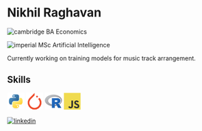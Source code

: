 # Nikhil Raghavan

<p align="left">
  <img src="https://th.bing.com/th/id/OIP.4pNaoqW17JPFT-6B0zhKYQHaEK?w=329&h=185&c=7&r=0&o=7&cb=12&pid=1.7&rm=3" alt="cambridge" height="30"/>
  BA Economics
</p>

<p align="left">
  <img src="https://th.bing.com/th/id/OIP.TFvGA2hrwpnIU9vNjMGXLgHaE8?w=262&h=180&c=7&r=0&o=7&cb=12&pid=1.7&rm=3" alt="imperial" height="30"/>
  MSc Artificial Intelligence
</p>

Currently working on training models for music track arrangement.

## Skills

<p align="left">
  <img src="https://raw.githubusercontent.com/devicons/devicon/master/icons/python/python-original.svg" alt="python" width="40" height="40"/>
  <img src="https://raw.githubusercontent.com/devicons/devicon/master/icons/pytorch/pytorch-original.svg" alt="pytorch" width="40" height="40"/>
  <img src="https://raw.githubusercontent.com/devicons/devicon/master/icons/r/r-original.svg" alt="r" width="40" height="40"/>
  <img src="https://raw.githubusercontent.com/devicons/devicon/master/icons/javascript/javascript-original.svg" alt="javascript" width="40" height="40"/>
</p>

<a href="https://www.linkedin.com/in/nikhil-raghavan-b0b133317/">
  <img src="https://th.bing.com/th/id/OIP.SL2Gf-U_ixigPGDa-r4JQwHaHa?w=172&h=180&c=7&r=0&o=7&cb=12&pid=1.7&rm=3" alt="linkedin" width="40" height="40"/>
</a>
